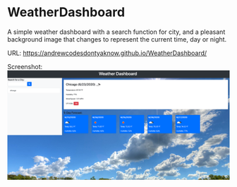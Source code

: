# WeatherDashboard
A simple weather dashboard with a search function for city, and a pleasant background image that changes to represent the current time, day or night.


URL: https://andrewcodesdontyaknow.github.io/WeatherDashboard/


Screenshot:
<img width="720px" src="https://github.com/AndrewCodesDontYaKnow/WeatherDashboard/blob/master/Assets/WeatherDashboard_screenshot.png?raw=true">
